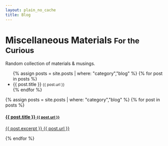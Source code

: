 ```yaml
---
layout: plain_no_cache
title: Blog
---
```

<div class="blog-header">
  <h1 class="blog-title">Miscellaneous Materials <small>For the Curious</small></h1>
  <p class="lead blog-description">Random collection of materials &amp; musings.</p>
</div>

<ul>
{% assign posts = site.posts | where: "category","blog" %}
{% for post in posts %}
 <li>{{ post.title }} <small>{{ post.url }}</small></li>
{% endfor %}
</ul>

<div class="list-group">
{% assign posts = site.posts | where: "category","blog" %}
{% for post in posts %}
    <a href="{{ post.url }}" class="list-group-item">
      <h4 class="list-group-item-heading">{{ post.title }} <small>{{ post.url }}</small></h4>
      <p class="list-group-item-text">{{ post.excerpt }} {{ post.url }}</p>
    </a>
{% endfor %}
</div>
